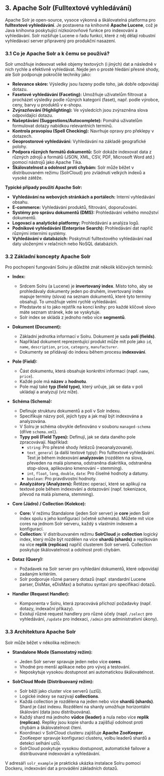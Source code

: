 ## 3. Apache Solr (Fulltextové vyhledávání)

Apache Solr je open-source, vysoce výkonná a škálovatelná platforma pro **fulltextové vyhledávání**. Je postavena na knihovně **Apache Lucene**, což je Java knihovna poskytující nízkoúrovňové funkce pro indexování a vyhledávání. Solr rozšiřuje Lucene o řadu funkcí, které z něj dělají robustní vyhledávací server připravený pro produkční nasazení.

### 3.1 Co je Apache Solr a k čemu se používá?

Solr umožňuje indexovat velké objemy textových (i jiných) dat a následně v nich rychle a efektivně vyhledávat. Nejde jen o prosté hledání přesné shody, ale Solr podporuje pokročilé techniky jako:

* **Relevance skóre:** Výsledky jsou řazeny podle toho, jak dobře odpovídají dotazu.
* **Fasetové vyhledávání (Faceting):** Umožňuje uživatelům filtrovat a procházet výsledky podle různých kategorií (faset), např. podle výrobce, ceny, barvy u produktů v e-shopu.
* **Zvýrazňování (Highlighting):** Ve výsledcích jsou zvýrazněna slova odpovídající dotazu.
* **Našeptávání (Suggestions/Autocomplete):** Pomáhá uživatelům formulovat dotazy nabídkou relevantních termínů.
* **Kontrola pravopisu (Spell Checking):** Navrhuje opravy pro překlepy v dotazech.
* **Geoprostorové vyhledávání:** Vyhledávání na základě geografické polohy.
* **Podpora různých formátů dokumentů:** Solr dokáže indexovat data z různých zdrojů a formátů (JSON, XML, CSV, PDF, Microsoft Word atd.) pomocí nástrojů jako Apache Tika.
* **Škálovatelnost a odolnost proti chybám:** Solr může běžet v distribuovaném režimu (SolrCloud) pro zvládnutí velkých indexů a vysoké zátěže.

**Typické případy použití Apache Solr:**

* **Vyhledávání na webových stránkách a portálech:** Interní vyhledávání obsahu.
* **E-commerce:** Vyhledávání produktů, filtrování, doporučování.
* **Systémy pro správu dokumentů (DMS):** Prohledávání velkého množství dokumentů.
* **Logovací a analytické platformy:** Prohledávání a analýza logů.
* **Podnikové vyhledávání (Enterprise Search):** Prohledávání dat napříč různými interními systémy.
* **Vyhledávání v databázích:** Poskytnutí fulltextového vyhledávání nad daty uloženými v relačních nebo NoSQL databázích.

### 3.2 Základní koncepty Apache Solr

Pro pochopení fungování Solru je důležité znát několik klíčových termínů:

* **Index:**
    * Srdcem Solru (a Lucene) je **invertovaný index**. Místo toho, aby se prohledávaly dokumenty jeden po druhém, invertovaný index mapuje termíny (slova) na seznam dokumentů, které tyto termíny obsahují. To umožňuje velmi rychlé vyhledávání.
    * Představte si to jako rejstřík na konci knihy: pro každé klíčové slovo máte seznam stránek, kde se vyskytuje.
    * Solr index se skládá z jednoho nebo více **segmentů**.

* **Dokument (Document):**
    * Základní jednotka informací v Solru. Dokument je sada **polí (fields)**.
    * Například dokument reprezentující produkt může mít pole jako `id`, `name`, `description`, `price`, `category`, `manufacturer`.
    * Dokumenty se přidávají do indexu během procesu **indexování**.

* **Pole (Field):**
    * Část dokumentu, která obsahuje konkrétní informaci (např. `name`, `price`).
    * Každé pole má **název** a **hodnotu**.
    * Pole mají také **typ (field type)**, který určuje, jak se data v poli ukládají a analyzují (viz níže).

* **Schéma (Schema):**
    * Definuje strukturu dokumentů a polí v Solr indexu.
    * Specifikuje názvy polí, jejich typy a jak mají být indexována a analyzována.
    * V Solru je schéma obvykle definováno v souboru `managed-schema` (dříve `schema.xml`).
    * **Typy polí (Field Types):** Definují, jak se data daného pole zpracovávají. Například:
        * `string`: Pro přesné shody řetězců (neoanalyzované).
        * `text_general` (a další textové typy): Pro fulltextové vyhledávání. Text je během indexování **analyzován** (rozdělen na slova, převeden na malá písmena, odstraněna diakritika, odstraněna stop-slova, aplikováno kmenování – stemming).
        * `int`, `float`, `long`, `double`, `date`: Pro číselné hodnoty a datumy.
        * `boolean`: Pro pravdivostní hodnoty.
    * **Analyzátory (Analyzers):** Řetězec operací, které se aplikují na textové pole během indexování a dotazování (např. tokenizace, převod na malá písmena, stemming).

* **Core (Jádro) / Collection (Kolekce):**
    * **Core:** V režimu Standalone (jeden Solr server) je **core** jeden Solr index spolu s jeho konfigurací (včetně schématu). Můžete mít více cores na jednom Solr serveru, každý s vlastním indexem a konfigurací.
    * **Collection:** V distribuovaném režimu **SolrCloud** je **collection** logický index, který může být rozdělen na více **shardů (shards)** a replikován na více **replik (replicas)** napříč clusterem Solr serverů. Collection poskytuje škálovatelnost a odolnost proti chybám.

* **Dotaz (Query):**
    * Požadavek na Solr server pro vyhledání dokumentů, které odpovídají zadaným kritériím.
    * Solr podporuje různé parsery dotazů (např. standardní Lucene parser, DisMax, eDisMax) a bohatou syntaxi pro specifikaci dotazů.

* **Handler (Request Handler):**
    * Komponenta v Solru, která zpracovává příchozí požadavky (např. dotazy, indexační příkazy).
    * Existují různé request handlery pro různé účely (např. `/select` pro vyhledávání, `/update` pro indexaci, `/admin` pro administrativní úkony).

### 3.3 Architektura Apache Solr

Solr může běžet v několika režimech:

* **Standalone Mode (Samostatný režim):**
    * Jeden Solr server spravuje jeden nebo více **cores**.
    * Vhodné pro menší aplikace nebo pro vývoj a testování.
    * Neposkytuje vysokou dostupnost ani automatickou škálovatelnost.

* **SolrCloud Mode (Distribuovaný režim):**
    * Solr běží jako cluster více serverů (uzlů).
    * Logické indexy se nazývají **collections**.
    * Každá collection je rozdělena na jeden nebo více **shardů (shards)**. Shard je část indexu. Rozdělení na shardy umožňuje horizontální škálování (data jsou distribuována).
    * Každý shard má jednoho **vůdce (leader)** a nula nebo více **replik (replicas)**. Repliky jsou kopie shardu a zajišťují odolnost proti chybám a škálovatelnost čtení.
    * Koordinaci v SolrCloud clusteru zajišťuje **Apache ZooKeeper**. ZooKeeper spravuje konfiguraci clusteru, volbu leaderů shardů a detekci selhání uzlů.
    * SolrCloud poskytuje vysokou dostupnost, automatické failover a distribuované indexování a vyhledávání.

<!-- ```
[Obrázek: Zjednodušené schéma architektury SolrCloud s ZooKeeperem, Shardy a Replikami]
``` -->

V adresáři `solr_example` je praktická ukázka instalace Solru pomocí Dockeru, indexování dat a provádění základních dotazů.
